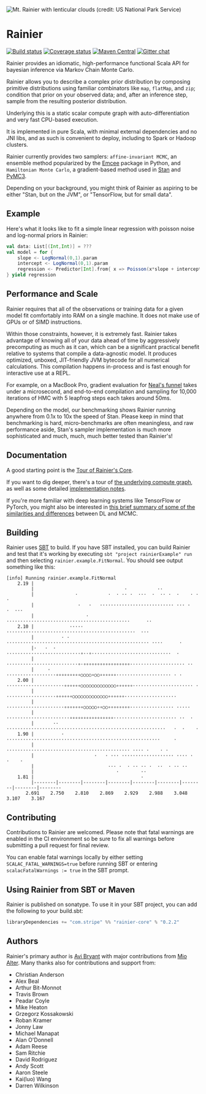 ![Mt. Rainier with lenticular clouds (credit: US National Park Service)](rainier.jpg)

# Rainier

[![Build status](https://img.shields.io/travis/stripe/rainier/master.svg)](https://travis-ci.org/stripe/rainier)
[![Coverage status](https://img.shields.io/codecov/c/github/stripe/rainier/master.svg)](https://codecov.io/github/stripe/rainier)
[![Maven Central](https://img.shields.io/maven-central/v/com.stripe/rainier-core_2.12.svg)](https://maven-badges.herokuapp.com/maven-central/com.stripe/rainier_2.12)
[![Gitter chat](https://badges.gitter.im/com_stripe_rainier/Lobby.png)](https://gitter.im/com_stripe_rainier/Lobby)

Rainier provides an idiomatic, high-performance functional Scala API for bayesian inference via Markov Chain Monte Carlo.

Rainier allows you to describe a complex prior distribution by composing primitive distributions using familiar combinators like `map`, `flatMap`, and `zip`; condition that prior on your observed data; and, after an inference step, sample from the resulting posterior distribution.

Underlying this is a static scalar compute graph with auto-differentiation and very fast CPU-based execution.

It is implemented in pure Scala, with minimal external dependencies and no JNI libs, and as such is convenient to deploy, including to Spark or Hadoop clusters.

Rainier currently provides two samplers: `affine-invariant MCMC`, an ensemble method popularized by the [Emcee](https://github.com/dfm/emcee) package in Python, and `Hamiltonian Monte Carlo`, a gradient-based method used in [Stan](http://mc-stan.org/) and [PyMC3](https://github.com/pymc-devs/pymc3).

Depending on your background, you might think of Rainier as aspiring to be either "Stan, but on the JVM", or "TensorFlow, but for small data".

## Example

Here's what it looks like to fit a simple linear regression with poisson noise and log-normal priors in Rainier:

```scala
val data: List[(Int,Int)] = ???
val model = for {
    slope <- LogNormal(0,1).param
    intercept <- LogNormal(0,1).param
    regression <- Predictor[Int].from{ x => Poisson(x*slope + intercept)}.fit(data)
} yield regression
```

## Performance and Scale

Rainier requires that all of the observations or training data for a given model fit comfortably into RAM on a single machine. It does not make use of GPUs or of SIMD instructions.

Within those constraints, however, it is extremely fast. Rainier takes advantage of knowing all of your data ahead of time by aggressively precomputing as much as it can, which can be a significant practical benefit relative to systems that compile a data-agnostic model. It produces optimized, unboxed, JIT-friendly JVM bytecode for all numerical calculations. This compilation happens in-process and is fast enough for interactive use at a REPL.

For example, on a MacBook Pro, gradient evaluation for [Neal's funnel](/rainier-example/src/main/scala/com/stripe/rainier/example/Funnel.scala) takes under a microsecond, and end-to-end compilation and sampling for 10,000 iterations of HMC with 5 leapfrog steps each takes around 50ms.

Depending on the model, our benchmarking shows Rainier running anywhere from 0.1x to 10x the speed of Stan. Please keep in mind that benchmarking is hard,  micro-benchmarks are often meaningless, and raw performance aside, Stan's sampler implementation is much more sophisticated and much, much, much better tested than Rainier's!

## Documentation

A good starting point is the [Tour of Rainier's Core](docs/tour.md).

If you want to dig deeper, there's a tour of [the underlying compute graph](docs/real.md), as well as some detailed [implementation notes](docs/impl.md).

If you're more familiar with deep learning systems like TensorFlow or PyTorch, you might also be interested in [this brief summary of some of the similarities and differences](docs/dl.md) between DL and MCMC.

## Building

Rainier uses [SBT](https://www.scala-sbt.org/) to build. If you have SBT installed, you can build Rainier and test that it's working by executing `sbt "project rainierExample" run` and then selecting `rainier.example.FitNormal`. You should see output something like this:

```
[info] Running rainier.example.FitNormal
    2.19 |
         |                                 ·           ··
         |               ·           ·  · ·· ·  ···  ·  ·· ·  ·    · · ·
         |                ·   ·   ··························· ··· ·      ·  ···
         |                   · ·············································      ··
    2.10 |             ·····   ···············································  ···
         |          · ·  ···················································· ····      ·
         |·   ·  ·   ···························∘··∘·····························  ·
         |      ··························∘·∘∘∘∘∘∘∘∘∘∘∘∘∘∘∘∘∘···················· ··
         |     ·      ··················∘∘∘∘∘∘∘∘∘○○○○∘○○∘∘∘∘∘∘···················· · ·
    2.00 |        ·····················∘∘∘∘∘∘○○○○○○○○○○○○○∘∘∘∘∘∘······················ ·
         |           ··················∘∘∘∘∘∘○○○○○○○○○○○○○∘∘∘∘∘∘···················
         |         ·····················∘∘∘∘∘∘∘○○○○○∘∘○○∘∘∘∘∘∘∘∘················ ·····
         |          ·······················∘∘∘∘∘∘∘∘∘∘∘∘∘∘∘∘······················· ··  ·
         |       ·· ··························································   ·  ·    ·
    1.90 |          ·  ························································     ·
         |                ············································· ···· ·    · ·
         |                      ·   · ··· ··················· ···· ·  ·    ·
         |                           ··· ·  · ·· ·· ·  ··  · ·· ··
         |                              ·        ··
    1.81 |                                       ·
         |--------|--------|--------|--------|--------|--------|--------|--------|--------
       2.691    2.750    2.810    2.869    2.929    2.988    3.048    3.107    3.167
```

## Contributing

Contributions to Rainier are welcomed. Please note that fatal warnings
are enabled in the CI environment so be sure to fix all warnings before
submitting a pull request for final review.

You can enable fatal warnings locally by either setting
`SCALAC_FATAL_WARNINGS=true` before running SBT or entering
`scalacFatalWarnings := true` in the SBT prompt.

## Using Rainier from SBT or Maven

Rainier is published on sonatype. To use it in your SBT project, you can add the following to your build.sbt:

```scala
libraryDependencies += "com.stripe" %% "rainier-core" % "0.2.2"
```

## Authors

Rainier's primary author is [Avi Bryant](http://twitter.com/avibryant) with major contributions from [Mio Alter](https://twitter.com/mioalter). Many thanks also for contributions and support from:
 * Christian Anderson
 * Alex Beal
 * Arthur Bit-Monnot
 * Travis Brown
 * Peadar Coyle
 * Mike Heaton
 * Grzegorz Kossakowski
 * Roban Kramer
 * Jonny Law
 * Michael Manapat
 * Alan O'Donnell
 * Adam Reese
 * Sam Ritchie
 * David Rodriguez
 * Andy Scott
 * Aaron Steele
 * Kai(luo) Wang
 * Darren Wilkinson
